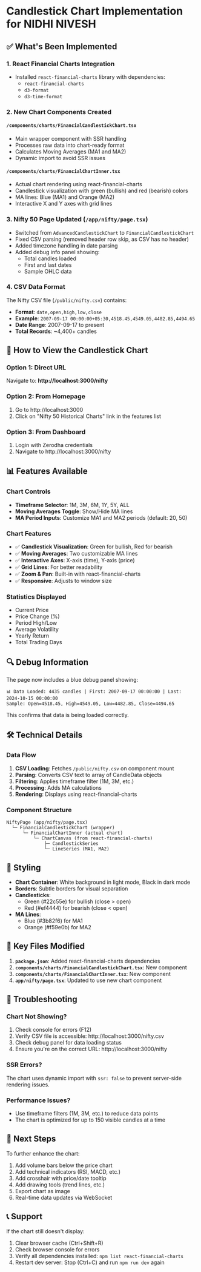 # Candlestick Chart Implementation for NIDHI NIVESH

## ✅ What's Been Implemented

### 1. **React Financial Charts Integration**
- Installed `react-financial-charts` library with dependencies:
  - `react-financial-charts`
  - `d3-format`
  - `d3-time-format`

### 2. **New Chart Components Created**

#### `/components/charts/FinancialCandlestickChart.tsx`
- Main wrapper component with SSR handling
- Processes raw data into chart-ready format
- Calculates Moving Averages (MA1 and MA2)
- Dynamic import to avoid SSR issues

#### `/components/charts/FinancialChartInner.tsx`
- Actual chart rendering using react-financial-charts
- Candlestick visualization with green (bullish) and red (bearish) colors
- MA lines: Blue (MA1) and Orange (MA2)
- Interactive X and Y axes with grid lines

### 3. **Nifty 50 Page Updated** (`/app/nifty/page.tsx`)
- Switched from `AdvancedCandlestickChart` to `FinancialCandlestickChart`
- Fixed CSV parsing (removed header row skip, as CSV has no header)
- Added timezone handling in date parsing
- Added debug info panel showing:
  - Total candles loaded
  - First and last dates
  - Sample OHLC data

### 4. **CSV Data Format**
The Nifty CSV file (`/public/nifty.csv`) contains:
- **Format**: `date,open,high,low,close`
- **Example**: `2007-09-17 00:00:00+05:30,4518.45,4549.05,4482.85,4494.65`
- **Date Range**: 2007-09-17 to present
- **Total Records**: ~4,400+ candles

## 🎯 How to View the Candlestick Chart

### Option 1: Direct URL
Navigate to: **http://localhost:3000/nifty**

### Option 2: From Homepage
1. Go to http://localhost:3000
2. Click on "Nifty 50 Historical Charts" link in the features list

### Option 3: From Dashboard
1. Login with Zerodha credentials
2. Navigate to http://localhost:3000/nifty

## 📊 Features Available

### Chart Controls
- **Timeframe Selector**: 1M, 3M, 6M, 1Y, 5Y, ALL
- **Moving Averages Toggle**: Show/Hide MA lines
- **MA Period Inputs**: Customize MA1 and MA2 periods (default: 20, 50)

### Chart Features
- ✅ **Candlestick Visualization**: Green for bullish, Red for bearish
- ✅ **Moving Averages**: Two customizable MA lines
- ✅ **Interactive Axes**: X-axis (time), Y-axis (price)
- ✅ **Grid Lines**: For better readability
- ✅ **Zoom & Pan**: Built-in with react-financial-charts
- ✅ **Responsive**: Adjusts to window size

### Statistics Displayed
- Current Price
- Price Change (%)
- Period High/Low
- Average Volatility
- Yearly Return
- Total Trading Days

## 🔍 Debug Information

The page now includes a blue debug panel showing:
```
📊 Data Loaded: 4435 candles | First: 2007-09-17 00:00:00 | Last: 2024-10-15 00:00:00
Sample: Open=4518.45, High=4549.05, Low=4482.85, Close=4494.65
```

This confirms that data is being loaded correctly.

## 🛠️ Technical Details

### Data Flow
1. **CSV Loading**: Fetches `/public/nifty.csv` on component mount
2. **Parsing**: Converts CSV text to array of CandleData objects
3. **Filtering**: Applies timeframe filter (1M, 3M, etc.)
4. **Processing**: Adds MA calculations
5. **Rendering**: Displays using react-financial-charts

### Component Structure
```
NiftyPage (app/nifty/page.tsx)
  └─ FinancialCandlestickChart (wrapper)
      └─ FinancialChartInner (actual chart)
          └─ ChartCanvas (from react-financial-charts)
              ├─ CandlestickSeries
              └─ LineSeries (MA1, MA2)
```

## 🎨 Styling
- **Chart Container**: White background in light mode, Black in dark mode
- **Borders**: Subtle borders for visual separation
- **Candlesticks**: 
  - Green (#22c55e) for bullish (close > open)
  - Red (#ef4444) for bearish (close < open)
- **MA Lines**:
  - Blue (#3b82f6) for MA1
  - Orange (#f59e0b) for MA2

## 📝 Key Files Modified

1. **`package.json`**: Added react-financial-charts dependencies
2. **`components/charts/FinancialCandlestickChart.tsx`**: New component
3. **`components/charts/FinancialChartInner.tsx`**: New component
4. **`app/nifty/page.tsx`**: Updated to use new chart component

## 🐛 Troubleshooting

### Chart Not Showing?
1. Check console for errors (F12)
2. Verify CSV file is accessible: http://localhost:3000/nifty.csv
3. Check debug panel for data loading status
4. Ensure you're on the correct URL: http://localhost:3000/nifty

### SSR Errors?
The chart uses dynamic import with `ssr: false` to prevent server-side rendering issues.

### Performance Issues?
- Use timeframe filters (1M, 3M, etc.) to reduce data points
- The chart is optimized for up to 150 visible candles at a time

## 🚀 Next Steps

To further enhance the chart:
1. Add volume bars below the price chart
2. Add technical indicators (RSI, MACD, etc.)
3. Add crosshair with price/date tooltip
4. Add drawing tools (trend lines, etc.)
5. Export chart as image
6. Real-time data updates via WebSocket

## 📞 Support

If the chart still doesn't display:
1. Clear browser cache (Ctrl+Shift+R)
2. Check browser console for errors
3. Verify all dependencies installed: `npm list react-financial-charts`
4. Restart dev server: Stop (Ctrl+C) and run `npm run dev` again

